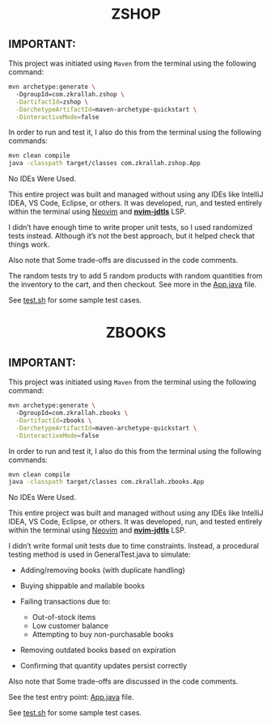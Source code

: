 <h1 align="center"> ZSHOP </h1>

## IMPORTANT:

This project was initiated using `Maven` from the terminal using the following command:
```bash
mvn archetype:generate \                                                                     
  -DgroupId=com.zkrallah.zshop \
  -DartifactId=zshop \
  -DarchetypeArtifactId=maven-archetype-quickstart \
  -DinteractiveMode=false
```

In order to run and test it, I also do this from the terminal using the following commands:
```bash
mvn clean compile
java -classpath target/classes com.zkrallah.zshop.App
```

 No IDEs Were Used.

 This entire project was built and managed without using any IDEs like IntelliJ IDEA, VS Code, Eclipse, or others. It was developed, run, and tested entirely within the terminal using [Neovim](https://neovim.io/) and **[nvim-jdtls](https://github.com/mfussenegger/nvim-jdtls)** LSP.

I didn’t have enough time to write proper unit tests, so I used randomized tests instead. Although it’s not the best approach, but it helped check that things work.

Also note that Some trade-offs are discussed in the code comments.

The random tests try to add 5 random products with random quantities from the inventory to the cart, and then checkout. See more in the [App.java](https://github.com/muhammadzkralla/zshop/blob/master/shop/src/main/java/com/zkrallah/zshop/App.java) file.

See [test.sh](https://github.com/muhammadzkralla/zshop/blob/master/shop/test.sh) for some sample test cases.


<h1 align="center"> ZBOOKS </h1>

## IMPORTANT:

This project was initiated using `Maven` from the terminal using the following command:
```bash
mvn archetype:generate \                                                                        
  -DgroupId=com.zkrallah.zbooks \
  -DartifactId=zbooks \
  -DarchetypeArtifactId=maven-archetype-quickstart \
  -DinteractiveMode=false
```

In order to run and test it, I also do this from the terminal using the following commands:
```bash
mvn clean compile
java -classpath target/classes com.zkrallah.zbooks.App
```


 No IDEs Were Used.

 This entire project was built and managed without using any IDEs like IntelliJ IDEA, VS Code, Eclipse, or others. It was developed, run, and tested entirely within the terminal using [Neovim](https://neovim.io/) and **[nvim-jdtls](https://github.com/mfussenegger/nvim-jdtls)** LSP.

I didn’t write formal unit tests due to time constraints. Instead, a procedural testing method is used in GeneralTest.java to simulate:
- Adding/removing books (with duplicate handling)
- Buying shippable and mailable books
- Failing transactions due to:
  - Out-of-stock items
  - Low customer balance
  - Attempting to buy non-purchasable books

- Removing outdated books based on expiration
- Confirming that quantity updates persist correctly

Also note that Some trade-offs are discussed in the code comments.

See the test entry point: [App.java](https://github.com/muhammadzkralla/zshop/blob/master/books/src/main/java/com/zkrallah/zbooks/App.java) file.

See [test.sh](https://github.com/muhammadzkralla/zshop/blob/master/books/test.sh) for some sample test cases.
